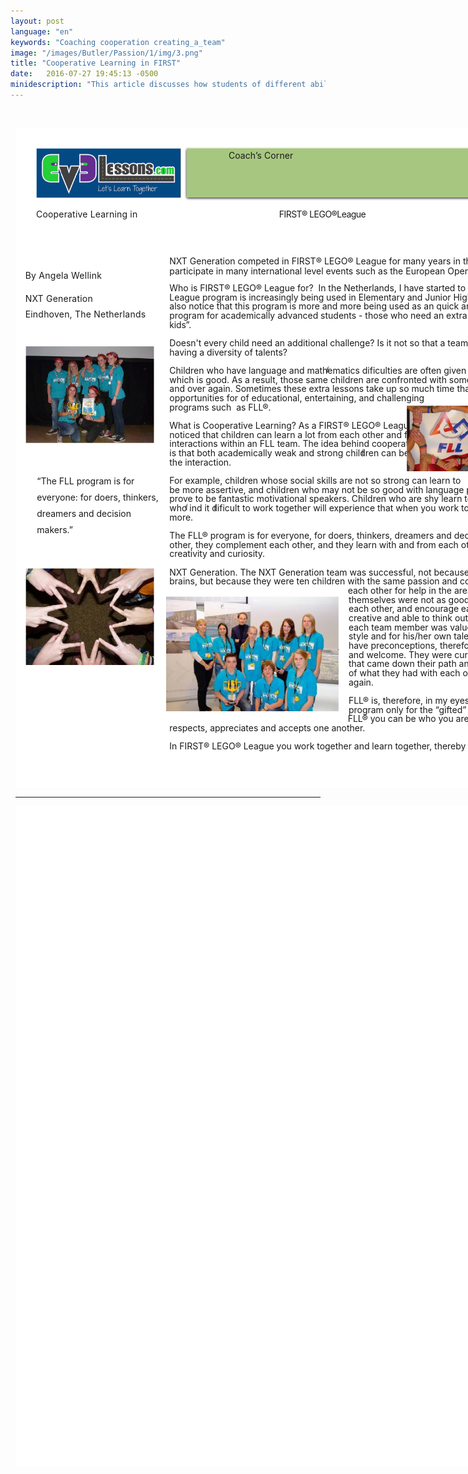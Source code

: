 ```yaml
---
layout: post
language: "en"
keywords: "Coaching cooperation creating_a_team"
image: "/images/Butler/Passion/1/img/3.png"
title: "Cooperative Learning in FIRST"
date:   2016-07-27 19:45:13 -0500
minidescription: "This article discusses how students of different abilities can learn from each other in FIRST."
---
```

﻿<?xml version="1.0" encoding="utf-8"?>
<html xml:lang="en" lang="en" xmlns="http://www.w3.org/1999/xhtml">
  <head>
    <meta http-equiv="Content-Style-Type" content="text/css" />
    <title>amgUg1Jl</title>
    <link rel="stylesheet" type="text/css" href="/coachcorner/amgUg1Jl/amgUg1Jl.css" />
    <!--[if IE]><script type="text/javascript" src="/coachcorner/amgUg1Jl/excanvas-compiled.js"></script><![endif]-->
    <script type="text/javascript" src="/coachcorner/amgUg1Jl/amgUg1Jl.js"> </script>
  </head>
  <body>
    <div style="margin:1ex;">
      <div style="width:100%">
        <!--<table style="border:0;width:100%;">
          <tbody>
            <tr>
              <td bgcolor="eeeeee" align="right">
                <font face="arial,sans-serif">
                  <b>Page 1</b>
                </font>
              </td>
            </tr>
          </tbody>
        </table>-->
      </div>
      <div style="position:relative;width:612pt;height:792pt;">
        <div style="position:absolute;left:0pt;top:0pt;width:100%;height:100%;clip:rect(0pt,612pt,792pt,0pt);" class="fmt-6"><span class="fmt-1" style="white-space:pre;"><div style="position:absolute;top:97.206pt;left:25pt;z-index:6;letter-spacing:.013em;">Cooperative Learning in </div></span><span class="fmt-9" style="white-space:pre;"><div style="position:absolute;top:170.17pt;left:12pt;z-index:80;letter-spacing:.018em;">By Angela Wellink </div></span><span class="fmt-9" style="white-space:pre;"><div style="position:absolute;top:198.17pt;left:12pt;z-index:81;letter-spacing:.015em;">NXT Generation</div></span><span class="fmt-9" style="white-space:pre;"><div style="position:absolute;top:217.17pt;left:12pt;z-index:83;letter-spacing:.015em;">Eindhoven, The Netherlands</div></span><img style="position:absolute;left:25pt;top:24pt;width:174pt;height:60pt;z-index:2;" src="/coachcorner/amgUg1Jl/e1a4e0711436711dad707accfe986b7a.png" alt="Image_8_0" /><span class="fmt-10" style="white-space:pre;"><div style="position:absolute;top:198.17pt;left:101.11pt;z-index:82;letter-spacing:-.277em;"> </div></span><img style="position:absolute;left:12pt;top:262pt;width:155pt;height:116pt;z-index:85;" src="/coachcorner/amgUg1Jl/618edd7a77cbbc55b45d1a2bef160414.png" alt="Image_29_0" /><span class="fmt-8" style="white-space:pre;"><div style="position:absolute;top:417.31pt;left:26pt;z-index:75;letter-spacing:-.002em;">“The FLL program is for </div></span><span class="fmt-8" style="white-space:pre;"><div style="position:absolute;top:436.31pt;left:26pt;z-index:76;">everyone: for doers, thinkers, </div></span><span class="fmt-8" style="white-space:pre;"><div style="position:absolute;top:456.31pt;left:26pt;z-index:77;letter-spacing:-.001em;">dreamers and decision </div></span><span class="fmt-8" style="white-space:pre;"><div style="position:absolute;top:475.31pt;left:26pt;z-index:79;">makers.”</div></span><img style="position:absolute;left:202.5pt;top:22.4pt;width:387.01pt;height:65.1599pt;z-index:3;" src="/coachcorner/amgUg1Jl/e9712cd9906051ee62c1d8b5fde029d4.png" alt="Image_10_0" /><span class="fmt-0" style="white-space:pre;"><div style="position:absolute;top:26.24pt;left:256pt;z-index:5;letter-spacing:.005em;">Coach’s Corner</div></span><img style="position:absolute;left:205.5pt;top:23.56pt;width:381pt;height:60pt;z-index:4;" src="/coachcorner/amgUg1Jl/28101f4ded12d4d5997fcf141843fbd9.png" alt="__rendered_path__4" /><span class="fmt-1" style="white-space:pre;"><div style="position:absolute;top:97.206pt;left:316.54pt;z-index:9;letter-spacing:-.038em;"><span class="fmt-2">FIRST</span>® LEGO®League</div></span><span class="fmt-3" style="white-space:pre;"><div style="position:absolute;top:152.98pt;left:185pt;z-index:11;">NXT Generation competed in FIRST® LEGO® League for many years in the Netherlands. They were invited to </div></span><span class="fmt-3" style="white-space:pre;"><div style="position:absolute;top:164.98pt;left:185pt;z-index:12;">participate in many international level events such as the European Open, the Razorback Open, etc. </div></span><span class="fmt-4" style="white-space:pre;"><div style="position:absolute;top:185.45pt;left:185pt;z-index:16;letter-spacing:-.001em;">Who is <span class="fmt-5">FIRST</span>® LEGO® League for?  <span class="fmt-6">In the Netherlands, I have started to notice that the First Lego </span></div></span><span style="white-space:pre;"><div style="position:absolute;top:196.45pt;left:185pt;z-index:17;letter-spacing:-.003em;">League program is increasingly being used in Elementary and Junior High school. Unfortunately, however, I </div></span><span style="white-space:pre;"><div style="position:absolute;top:207.45pt;left:185pt;z-index:18;letter-spacing:-.001em;">also notice that this program is more and more being used as an quick and easy way to implement a </div></span><span style="white-space:pre;"><div style="position:absolute;top:218.45pt;left:185pt;z-index:19;letter-spacing:-.001em;">program for academically advanced students - those who need an extra challenge, the so called “smart </div></span><span style="white-space:pre;"><div style="position:absolute;top:229.45pt;left:185pt;z-index:21;letter-spacing:-.013em;">kids”.  </div></span><span style="white-space:pre;"><div style="position:absolute;top:251.45pt;left:185pt;z-index:23;">Doesn't every child need an additional challenge? Is it not so that a team, just like a class, can beneit from </div></span><img style="position:absolute;left:559.48pt;top:253pt;width:3pt;height:7pt;z-index:22;" src="/coachcorner/amgUg1Jl/0c84aa601bf65f4017c6ebf6dece2c57.png" alt="__rendered_path__22" /><span style="white-space:pre;"><div style="position:absolute;top:262.45pt;left:185pt;z-index:25;letter-spacing:-.001em;">having a diversity of talents?  </div></span><span style="white-space:pre;"><div style="position:absolute;top:284.45pt;left:185pt;z-index:27;letter-spacing:-.001em;">Children who have language and mathematics dificulties are often given extra attention in these areas, </div></span><img style="position:absolute;left:373.45pt;top:286pt;width:3pt;height:7pt;z-index:26;" src="/coachcorner/amgUg1Jl/61ab4de2fa569766813e063f652d2b59.png" alt="__rendered_path__26" /><span style="white-space:pre;"><div style="position:absolute;top:295.45pt;left:185pt;z-index:28;letter-spacing:-.001em;">which is good. As a result, those same children are confronted with something they're not so good at over </div></span><span style="white-space:pre;"><div style="position:absolute;top:306.45pt;left:185pt;z-index:29;letter-spacing:-.001em;">and over again. Sometimes these extra lessons take up so much time that those kids are denied </div></span><span style="white-space:pre;"><div style="position:absolute;top:317.45pt;left:185pt;z-index:30;">opportunities for of educational, entertaining, and challenging </div></span><span style="white-space:pre;"><div style="position:absolute;top:328.45pt;left:185pt;z-index:32;letter-spacing:-.001em;">programs such  as FLL®.  </div></span><img style="position:absolute;left:470pt;top:333pt;width:110pt;height:79pt;z-index:84;" src="/coachcorner/amgUg1Jl/928fbc6be757c2fa2f1e6453f177ac83.png" alt="Image_27_0" /><span style="white-space:pre;"><div style="position:absolute;top:350.45pt;left:185pt;z-index:36;letter-spacing:-.001em;"><span class="fmt-4">What is Cooperative Learning?</span> As a <span class="fmt-7">FIRST</span>® LEGO® League coach, I </div></span><span style="white-space:pre;"><div style="position:absolute;top:361.45pt;left:185pt;z-index:37;">noticed that children can learn a lot from each other and from the </div></span><span style="white-space:pre;"><div style="position:absolute;top:372.45pt;left:185pt;z-index:38;letter-spacing:-.001em;">interactions within an FLL team. The idea behind cooperative learning </div></span><span style="white-space:pre;"><div style="position:absolute;top:383.45pt;left:185pt;z-index:39;letter-spacing:-.001em;">is that both academically weak and strong children can beneit from </div></span><img style="position:absolute;left:415.96pt;top:385pt;width:3pt;height:7pt;z-index:26;" src="/coachcorner/amgUg1Jl/61ab4de2fa569766813e063f652d2b59.png" alt="__rendered_path__26" /><span style="white-space:pre;"><div style="position:absolute;top:394.45pt;left:185pt;z-index:41;letter-spacing:-.001em;">the interaction. </div></span><span style="white-space:pre;"><div style="position:absolute;top:416.45pt;left:185pt;z-index:42;letter-spacing:-.001em;">For example, children whose social skills are not so strong can learn to </div></span><span style="white-space:pre;"><div style="position:absolute;top:427.45pt;left:185pt;z-index:43;letter-spacing:-.001em;">be more assertive, and children who may not be so good with language prove to be great robot builders or </div></span><span style="white-space:pre;"><div style="position:absolute;top:438.45pt;left:185pt;z-index:44;letter-spacing:-.001em;">prove to be fantastic motivational speakers. Children who are shy learn to push their limits and children </div></span><span style="white-space:pre;"><div style="position:absolute;top:449.45pt;left:185pt;z-index:46;letter-spacing:-.001em;">who ind it dificult to work together will experience that when you work together you can achieve much </div></span><img style="position:absolute;left:203.95pt;top:451pt;width:3pt;height:7pt;z-index:45;" src="/coachcorner/amgUg1Jl/90bc9a3a6d824131f7e9796c086f99b9.png" alt="__rendered_path__45" /><span style="white-space:pre;"><div style="position:absolute;top:460.45pt;left:185pt;z-index:48;letter-spacing:-.002em;">more.  </div></span><img style="position:absolute;left:238.92pt;top:451pt;width:3pt;height:7pt;z-index:22;" src="/coachcorner/amgUg1Jl/0c84aa601bf65f4017c6ebf6dece2c57.png" alt="__rendered_path__22" /><span style="white-space:pre;"><div style="position:absolute;top:482.45pt;left:185pt;z-index:49;letter-spacing:-.001em;">The FLL® program is for everyone, for doers, thinkers, dreamers and decision makers. They need each </div></span><span style="white-space:pre;"><div style="position:absolute;top:493.45pt;left:185pt;z-index:50;letter-spacing:-.002em;">other, they complement each other, and they learn with and from each other's talents, passion, courage, </div></span><span style="white-space:pre;"><div style="position:absolute;top:504.45pt;left:185pt;z-index:52;letter-spacing:-.004em;">creativity and curiosity.  </div></span><span class="fmt-4" style="white-space:pre;"><div style="position:absolute;top:526.45pt;left:185pt;z-index:54;letter-spacing:-.001em;">NXT Generation.<span class="fmt-6"> The NXT Generation team was successful, not because the team had ten very smart </span></div></span><span style="white-space:pre;"><div style="position:absolute;top:537.45pt;left:185pt;z-index:55;letter-spacing:-.001em;">brains, but because they were ten children with the same passion and courage. They had the courage to ask </div></span><span style="white-space:pre;"><div style="position:absolute;top:548.45pt;left:399pt;z-index:56;">each other for help in the areas in which they </div></span><span style="white-space:pre;"><div style="position:absolute;top:559.45pt;left:400pt;z-index:57;letter-spacing:-.002em;">themselves were not as good, they dared to correct </div></span><img style="position:absolute;left:181pt;top:562pt;width:207pt;height:138pt;z-index:86;" src="/coachcorner/amgUg1Jl/884ca2cec51e9e0e43ef786911f66d43.png" alt="Image_31_0" /><span style="white-space:pre;"><div style="position:absolute;top:570.45pt;left:400pt;z-index:58;letter-spacing:-.005em;">each other, and encourage each other. They were </div></span><span style="white-space:pre;"><div style="position:absolute;top:581.45pt;left:400pt;z-index:59;letter-spacing:-.001em;">creative and able to think outside the box because </div></span><span style="white-space:pre;"><div style="position:absolute;top:592.45pt;left:400pt;z-index:60;letter-spacing:-.001em;">each team member was valued for his/her own </div></span><span style="white-space:pre;"><div style="position:absolute;top:603.45pt;left:400pt;z-index:61;">style and for his/her own talents. The team did not </div></span><span style="white-space:pre;"><div style="position:absolute;top:614.45pt;left:400pt;z-index:62;letter-spacing:-.003em;">have preconceptions, therefore everyone felt safe </div></span><span style="white-space:pre;"><div style="position:absolute;top:625.45pt;left:400pt;z-index:63;letter-spacing:-.001em;">and welcome. They were curious about everything </div></span><span style="white-space:pre;"><div style="position:absolute;top:636.45pt;left:400pt;z-index:64;letter-spacing:-.001em;">that came down their path and they were so proud </div></span><span style="white-space:pre;"><div style="position:absolute;top:647.45pt;left:400pt;z-index:65;letter-spacing:-.001em;">of what they had with each other over and over </div></span><span style="white-space:pre;"><div style="position:absolute;top:658.45pt;left:400pt;z-index:67;letter-spacing:-.001em;">again.  </div></span><span style="white-space:pre;"><div style="position:absolute;top:680.45pt;left:400pt;z-index:68;letter-spacing:-.002em;">FLL® is, therefore, in my eyes more than a </div></span><span style="white-space:pre;"><div style="position:absolute;top:691.45pt;left:400pt;z-index:69;letter-spacing:-.001em;">program only for the “gifted” or “smart” kids. In </div></span><span style="white-space:pre;"><div style="position:absolute;top:702.45pt;left:399pt;z-index:70;letter-spacing:-.002em;">FLL® you can be who you are and everyone </div></span><span style="white-space:pre;"><div style="position:absolute;top:713.45pt;left:185pt;z-index:72;letter-spacing:-.002em;">respects, appreciates and accepts one another.  </div></span><img style="position:absolute;left:0pt;top:0pt;width:612pt;height:792pt;z-index:1;" src="/coachcorner/amgUg1Jl/0b27ea17e3e3b3ba27cc233b8992d2cd.png" alt="__rendered_path__1" /><img style="position:absolute;left:12pt;top:528pt;width:155pt;height:116pt;z-index:87;" src="/coachcorner/amgUg1Jl/2c6cc7d25f518a59394952628eca5948.png" alt="Image_33_0" /><span style="white-space:pre;"><div style="position:absolute;top:735.45pt;left:185pt;z-index:74;letter-spacing:-.002em;">In FIRST® LEGO® League you work together and learn together, thereby leaving no one out.</div></span></div>
      </div>
      <div style="width:100%">
        <hr />
        <!--<table style="border:0;width:100%;">
          <tbody>
            <tr>
              <td bgcolor="eeeeee" align="right">
                <font face="arial,sans-serif">
                  <b>Page 2</b>
                </font>
              </td>
            </tr>
          </tbody>
        </table>-->
      </div>
      <div style="position:relative;width:612pt;height:792pt;">
        <div style="position:absolute;left:0pt;top:0pt;width:100%;height:100%;clip:rect(0pt,612pt,792pt,0pt);">
          <img style="position:absolute;left:0pt;top:0pt;width:612pt;height:792pt;z-index:1;" src="/coachcorner/amgUg1Jl/0b27ea17e3e3b3ba27cc233b8992d2cd.png" alt="__rendered_path__1" />
        </div>
      </div>
    </div>
  </body>
</html>
